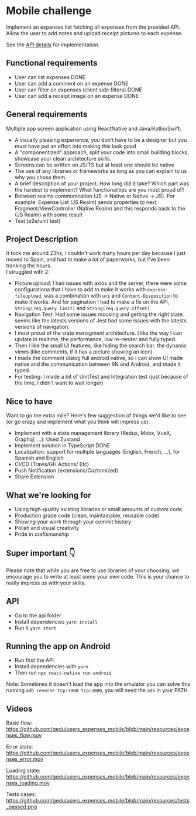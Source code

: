 # Mobile challenge

Implement an expenses list fetching all expenses from the provided API. Allow the user to add notes and upload receipt pictures to each expense.

See the [API details](https://github.com/pleo-io/mobile-challenge/tree/master/api) for implementation.

## Functional requirements

- User can list expenses DONE
- User can add a comment on an expense DONE
- User can filter on expenses (client side filters) DONE
- User can add a receipt image on an expense DONE

## General requirements

Multiple app screen application using ReactNative and Java/Kotlin/Swift:

- A visually pleasing experience, you don’t have to be a designer but you must have put an effort into making this look good
- A "componentized" approach, split your code into small building blocks, showcase your clean architecture skills.
- Screens can be written on JS/TS but at least one should be native
- The use of any libraries or frameworks as long as you can explain to us why you chose them.
- A brief description of your project. How long did it take? Which part was the hardest to implement? What functionalities are you most proud of?
- Between realms communication (JS -> Native or Native -> JS). For example: Expense List (JS Realm) sends properties to next Fragment/ViewController (Native Realm) and this responds back to the (JS Realm) with some result
- Test (e2e/unit test)

## Project Description

It took me around 23hs, I couldn't work many hours per day because I just moved to Spain, and had to make a lot of paperworks, but I've been tranking the hours.  
I struggled with 2:

- Picture upload: I had issues with axios and the server, there were some configurationa that I have to add to make it works with `express-fileupload`, was a combination with `uri` and `Content-Disposition` to make it works. And for pagination I had to make a fix on the API, `String(req.query.limit)` and `String(req.query.offset)`
- Navigation Test: Had some issues mocking and getting the right state, seems like the latests versions of Jest had some issues with the latests versions of navigation.
- I most proud of the state managment architecture. I like the way I can update in realtime, the performance, low re-render and fully typed.
- Then I like the small UI features, like hiding the search bar, the dynamic views (like comments, if it has a picture showing an icon)
- I made the comment dialog full android native, so I can show UI made native and the communication between RN and Android, and made it typed.
- For testing: I made a bit of UnitTest and Integration test (just because of the time, I didn't want to wait longer)

## Nice to have

Want to go the extra mile? Here's few suggestion of things we'd like to see (or go crazy and implement what you think will impress us).

- Implement with a state management library (Redux, Mobx, VueX, Graphql, ...): Used Zustand
- Implement solution in TypeScript DONE
- Localization: support for multiple languages (English, French, ...), for Spanish and English
- CI/CD (Travis/GH Actions/ Etc)
- Push Notification (extensions/Cuztomized)
- Share Extension

## What we're looking for

- Using high-quality existing libraries or small amounts of custom code.
- Production grade code (clean, maintainable, reusable code)
- Showing your work through your commit history
- Polish and visual creativity
- Pride in craftsmanship

## Super important 👇

Please note that while you are free to use libraries of your choosing, we encourage you to write at least some your own code. This is your chance to really impress us with your skills.

## API

- Go to the api folder
- Install dependencies `yarn install`
- Run it `yarn start`

## Running the app on Android

- Run first the API
- Install dependencies with `yarn`
- Then run `npx react-native run-android`

Note: Sometimes it doesn't load the app into the emulator you can solve this running `adb reverse tcp:3000 tcp:3000`, you will need the `adb` in your PATH.

## Videos

Basic flow:
https://github.com/gedu/users_expenses_mobile/blob/main/resources/expenses_flow.mov

Error state:
https://github.com/gedu/users_expenses_mobile/blob/main/resources/expenses_error.mov

Loading state:
https://github.com/gedu/users_expenses_mobile/blob/main/resources/expenses_loading.mov

Tests cases:
https://github.com/gedu/users_expenses_mobile/blob/main/resources/tests_passed.png
